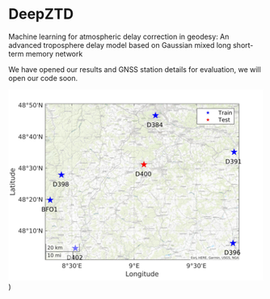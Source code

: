 # DeepZTD

Machine learning for atmospheric delay correction in geodesy:
An advanced troposphere delay model based on Gaussian mixed long short-term memory network

We have opened our results and GNSS station details for evaluation, we will open our code soon.

![alt text](https://github.com/hgwxx1945/DeepZTD/blob/main/map.jpg))
